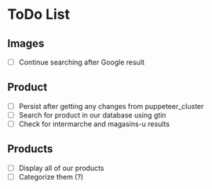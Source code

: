 # ToDo List

## Images
  - [ ] Continue searching after Google result

## Product
  - [ ] Persist after getting any changes from puppeteer_cluster
  - [ ] Search for product in our database using gtin
  - [ ] Check for intermarche and magasins-u results

## Products
  - [ ] Display all of our products
  - [ ] Categorize them (?)
